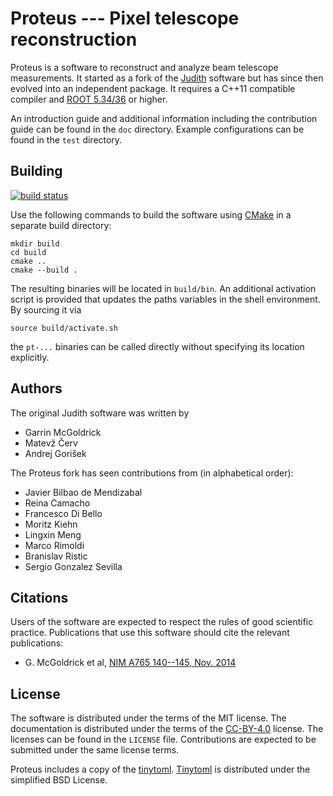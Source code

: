 Proteus --- Pixel telescope reconstruction
==========================================

Proteus is a software to reconstruct and analyze beam telescope
measurements. It started as a fork of the [Judith][judith] software but
has since then evolved into an independent package. It requires a
C++11 compatible compiler and [ROOT 5.34/36][root] or higher.

An introduction guide and additional information including the contribution
guide can be found in the `doc` directory. Example configurations can be found
in the `test` directory.

Building
--------

[![build status](https://gitlab.cern.ch/unige-fei4tel/proteus/badges/master/build.svg)](https://gitlab.cern.ch/unige-fei4tel/proteus/commits/master)

Use the following commands to build the software using [CMake][cmake] in a
separate build directory:

    mkdir build
    cd build
    cmake ..
    cmake --build .

The resulting binaries will be located in `build/bin`. An additional
activation script is provided that updates the paths variables in the shell
environment. By sourcing it via

    source build/activate.sh

the `pt-...` binaries can be called directly without specifying its location
explicitly.

Authors
-------

The original Judith software was written by

*   Garrin McGoldrick
*   Matevž Červ
*   Andrej Gorišek

The Proteus fork has seen contributions from (in alphabetical order):

*   Javier Bilbao de Mendizabal
*   Reina Camacho
*   Francesco Di Bello
*   Moritz Kiehn
*   Lingxin Meng
*   Marco Rimoldi
*   Branislav Ristic
*   Sergio Gonzalez Sevilla

Citations
---------

Users of the software are expected to respect the rules of good
scientific practice. Publications that use this software should cite the
relevant publications:

*   G. McGoldrick et al, [NIM A765 140--145, Nov. 2014][paper2014]

License
-------

The software is distributed under the terms of the MIT license. The
documentation is distributed under the terms of the [CC-BY-4.0][ccby4] license.
The licenses can be found in the `LICENSE` file. Contributions are expected to
be submitted under the same license terms.

Proteus includes a copy of the [tinytoml][tinytoml]. [Tinytoml][tinytoml] is
distributed under the simplified BSD License.


[ccby4]: https://creativecommons.org/licenses/by/4.0/
[cmake]: http://www.cmake.org
[judith]: https://github.com/gmcgoldr/judith
[paper2014]: http://dx.doi.org/10.1016/j.nima.2014.05.033
[root]: https://root.cern.ch
[tinytoml]: https://github.com/mayah/tinytoml
